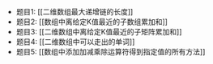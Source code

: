 - 题目1: [[二维数组最大递增链的长度]]
- 题目2: [[数组中离给定K值最近的子数组累加和]]
- 题目3: [[二维数组中离给定K值最近的子矩阵累加和]]
- 题目4: [[二维数组中可以走出的单词]]
- 题目5: [[数组中添加加减乘除运算符得到指定值的所有方法]]